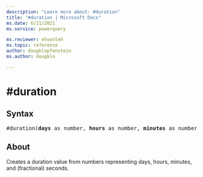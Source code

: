 ```yaml
---
description: "Learn more about: #duration"
title: "#duration | Microsoft Docs"
ms.date: 6/21/2021
ms.service: powerquery

ms.reviewer: ehvonleh
ms.topic: reference
author: dougklopfenstein
ms.author: dougklo

---
```

# #duration

## Syntax

<pre>
#duration(<b>days</b> as number, <b>hours</b> as number, <b>minutes</b> as number, <b>seconds</b> as number) as duration
</pre>

## About

Creates a duration value from numbers representing days, hours, minutes, and (fractional) seconds.
